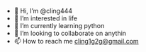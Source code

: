 - 👋 Hi, I’m @cling444
- 👀 I’m interested in life
- 🌱 I’m currently learning python
- 💞️ I’m looking to collaborate on anythin
- 📫 How to reach me cling1g2g@gmail.com

<!---
cling444/cling444 is a ✨ special ✨ repository because its `README.md` (this file) appears on your GitHub profile.
You can click the Preview link to take a look at your changes.
--->
